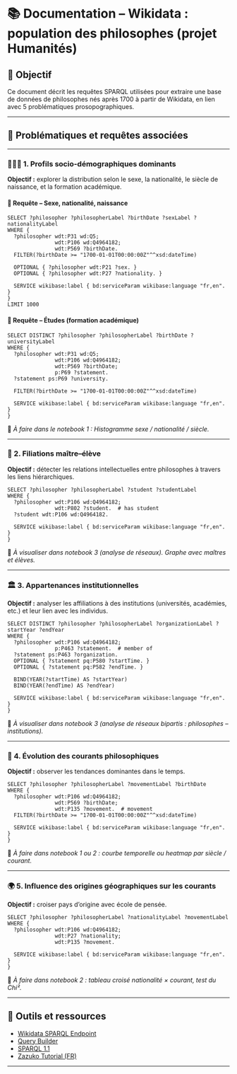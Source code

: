 
# 📚 Documentation – Wikidata : population des philosophes (projet Humanités)

## 🧠 Objectif
Ce document décrit les requêtes SPARQL utilisées pour extraire une base de données de philosophes nés après 1700 à partir de Wikidata, en lien avec 5 problématiques prosopographiques.

---

## 📌 Problématiques et requêtes associées

---

### 🧑‍🤝‍🧑 1. Profils socio-démographiques dominants

**Objectif :** explorer la distribution selon le sexe, la nationalité, le siècle de naissance, et la formation académique.

#### 🔎 Requête – Sexe, nationalité, naissance

```sparql
SELECT ?philosopher ?philosopherLabel ?birthDate ?sexLabel ?nationalityLabel
WHERE {
  ?philosopher wdt:P31 wd:Q5;
               wdt:P106 wd:Q4964182;
               wdt:P569 ?birthDate.
  FILTER(?birthDate >= "1700-01-01T00:00:00Z"^^xsd:dateTime)

  OPTIONAL { ?philosopher wdt:P21 ?sex. }
  OPTIONAL { ?philosopher wdt:P27 ?nationality. }

  SERVICE wikibase:label { bd:serviceParam wikibase:language "fr,en". }
}
LIMIT 1000
```

#### 🔎 Requête – Études (formation académique)

```sparql
SELECT DISTINCT ?philosopher ?philosopherLabel ?birthDate ?universityLabel
WHERE {
  ?philosopher wdt:P31 wd:Q5;
               wdt:P106 wd:Q4964182;
               wdt:P569 ?birthDate;
               p:P69 ?statement.
  ?statement ps:P69 ?university.

  FILTER(?birthDate >= "1700-01-01T00:00:00Z"^^xsd:dateTime)

  SERVICE wikibase:label { bd:serviceParam wikibase:language "fr,en". }
}
```

📌 *À faire dans le notebook 1 : Histogramme sexe / nationalité / siècle.*

---

### 🧬 2. Filiations maître–élève

**Objectif :** détecter les relations intellectuelles entre philosophes à travers les liens hiérarchiques.

```sparql
SELECT ?philosopher ?philosopherLabel ?student ?studentLabel
WHERE {
  ?philosopher wdt:P106 wd:Q4964182;
               wdt:P802 ?student.  # has student
  ?student wdt:P106 wd:Q4964182.

  SERVICE wikibase:label { bd:serviceParam wikibase:language "fr,en". }
}
```

📌 *À visualiser dans notebook 3 (analyse de réseaux). Graphe avec maîtres et élèves.*

---

### 🏛️ 3. Appartenances institutionnelles

**Objectif :** analyser les affiliations à des institutions (universités, académies, etc.) et leur lien avec les individus.

```sparql
SELECT DISTINCT ?philosopher ?philosopherLabel ?organizationLabel ?startYear ?endYear
WHERE {
  ?philosopher wdt:P106 wd:Q4964182;
               p:P463 ?statement.  # member of
  ?statement ps:P463 ?organization.
  OPTIONAL { ?statement pq:P580 ?startTime. }
  OPTIONAL { ?statement pq:P582 ?endTime. }

  BIND(YEAR(?startTime) AS ?startYear)
  BIND(YEAR(?endTime) AS ?endYear)

  SERVICE wikibase:label { bd:serviceParam wikibase:language "fr,en". }
}
```

📌 *À visualiser dans notebook 3 (analyse de réseaux bipartis : philosophes – institutions).*

---

### 🧭 4. Évolution des courants philosophiques

**Objectif :** observer les tendances dominantes dans le temps.

```sparql
SELECT ?philosopher ?philosopherLabel ?movementLabel ?birthDate
WHERE {
  ?philosopher wdt:P106 wd:Q4964182;
               wdt:P569 ?birthDate;
               wdt:P135 ?movement.  # movement
  FILTER(?birthDate >= "1700-01-01T00:00:00Z"^^xsd:dateTime)

  SERVICE wikibase:label { bd:serviceParam wikibase:language "fr,en". }
}
```

📌 *À faire dans notebook 1 ou 2 : courbe temporelle ou heatmap par siècle / courant.*

---

### 🌍 5. Influence des origines géographiques sur les courants

**Objectif :** croiser pays d’origine avec école de pensée.

```sparql
SELECT ?philosopher ?philosopherLabel ?nationalityLabel ?movementLabel
WHERE {
  ?philosopher wdt:P106 wd:Q4964182;
               wdt:P27 ?nationality;
               wdt:P135 ?movement.

  SERVICE wikibase:label { bd:serviceParam wikibase:language "fr,en". }
}
```

📌 *À faire dans notebook 2 : tableau croisé nationalité × courant, test du Chi².*

---

## 🔗 Outils et ressources

- [Wikidata SPARQL Endpoint](https://query.wikidata.org)
- [Query Builder](https://query.wikidata.org/querybuilder/?uselang=fr)
- [SPARQL 1.1](https://www.w3.org/TR/sparql11-query)
- [Zazuko Tutorial (FR)](https://www.zazuko.com/sparql)

---
